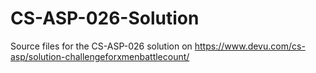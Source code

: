 # CS-ASP-026-Solution
Source files for the CS-ASP-026 solution on https://www.devu.com/cs-asp/solution-challengeforxmenbattlecount/
